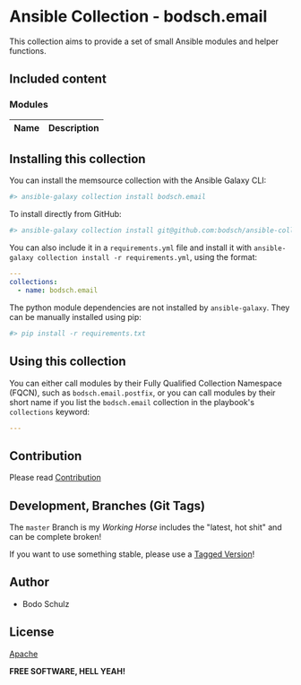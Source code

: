 # Ansible Collection - bodsch.email


This collection aims to provide a set of small Ansible modules and helper functions.

## Included content

### Modules

| Name                      | Description |
|:--------------------------|:----|


## Installing this collection

You can install the memsource collection with the Ansible Galaxy CLI:

```sh
#> ansible-galaxy collection install bodsch.email
```

To install directly from GitHub:

```sh
#> ansible-galaxy collection install git@github.com:bodsch/ansible-collection-email.git
```


You can also include it in a `requirements.yml` file and install it with `ansible-galaxy collection install -r requirements.yml`, using the format:

```yaml
---
collections:
  - name: bodsch.email
```

The python module dependencies are not installed by `ansible-galaxy`.  They can
be manually installed using pip:

```sh
#> pip install -r requirements.txt
```

## Using this collection


You can either call modules by their Fully Qualified Collection Namespace (FQCN), such as `bodsch.email.postfix`,
or you can call modules by their short name if you list the `bodsch.email` collection in the playbook's `collections` keyword:

```yaml
---

```


## Contribution

Please read [Contribution](CONTRIBUTING.md)

## Development,  Branches (Git Tags)

The `master` Branch is my *Working Horse* includes the "latest, hot shit" and can be complete broken!

If you want to use something stable, please use a [Tagged Version](https://github.com/bodsch/ansible-collection-email/tags)!


## Author

- Bodo Schulz

## License

[Apache](LICENSE)

**FREE SOFTWARE, HELL YEAH!**

